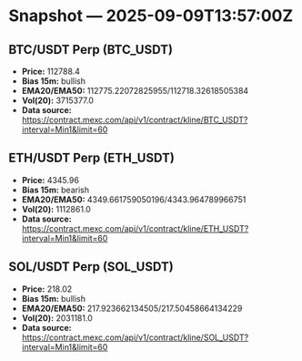 # Snapshot — 2025-09-09T13:57:00Z

## BTC/USDT Perp (BTC_USDT)
- **Price:** 112788.4
- **Bias 15m:** bullish
- **EMA20/EMA50:** 112775.22072825955/112718.32618505384
- **Vol(20):** 3715377.0
- **Data source:** https://contract.mexc.com/api/v1/contract/kline/BTC_USDT?interval=Min1&limit=60

## ETH/USDT Perp (ETH_USDT)
- **Price:** 4345.96
- **Bias 15m:** bearish
- **EMA20/EMA50:** 4349.661759050196/4343.964789966751
- **Vol(20):** 1112861.0
- **Data source:** https://contract.mexc.com/api/v1/contract/kline/ETH_USDT?interval=Min1&limit=60

## SOL/USDT Perp (SOL_USDT)
- **Price:** 218.02
- **Bias 15m:** bullish
- **EMA20/EMA50:** 217.923662134505/217.50458664134229
- **Vol(20):** 2031181.0
- **Data source:** https://contract.mexc.com/api/v1/contract/kline/SOL_USDT?interval=Min1&limit=60
